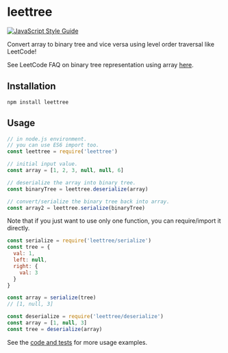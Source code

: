 # leettree

[![JavaScript Style Guide](https://img.shields.io/badge/code_style-standard-brightgreen.svg)](https://standardjs.com)

Convert array to binary tree and vice versa using level order traversal like LeetCode!

See LeetCode FAQ on binary tree representation using array [here](https://support.leetcode.com/hc/en-us/articles/360011883654-What-does-1-null-2-3-mean-in-binary-tree-representation-).

## Installation

```shell
npm install leettree
```

## Usage

```javascript
// in node.js environment.
// you can use ES6 import too.
const leettree = require('leettree')

// initial input value.
const array = [1, 2, 3, null, null, 6]

// deserialize the array into binary tree.
const binaryTree = leettree.deserialize(array)

// convert/serialize the binary tree back into array.
const array2 = leettree.serialize(binaryTree)
```

Note that if you just want to use only one function, you can require/import it directly.

```javascript
const serialize = require('leettree/serialize')
const tree = {
  val: 1,
  left: null,
  right: {
    val: 3
  }
}

const array = serialize(tree)
// [1, null, 3]
```

```javascript
const deserialize = require('leettree/deserialize')
const array = [1, null, 3]
const tree = deserialize(array)
```

See the [code and tests](/src) for more usage examples.
